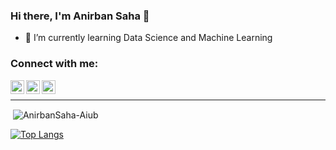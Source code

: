 ### Hi there, I'm Anirban Saha 👋


- 🌱 I’m currently learning Data Science and Machine Learning

### Connect with me:

[<img align="left" alt="Anirban | Twitter" width="22px" src="https://cdn.jsdelivr.net/npm/simple-icons@v3/icons/twitter.svg" />][twitter]
[<img align="left" alt="Anirban | LinkedIn" width="22px" src="https://cdn.jsdelivr.net/npm/simple-icons@v3/icons/linkedin.svg" />][linkedin]
[<img align="left" alt="Anirban | Instagram" width="22px" src="https://cdn.jsdelivr.net/npm/simple-icons@v3/icons/instagram.svg" />][instagram]

<br />



---



<p>&nbsp;<img align="center" src="https://github-readme-stats.vercel.app/api?username=AnirbanSaha-Aiub&show_icons=true&locale=en" alt="AnirbanSaha-Aiub" /></p>


[![Top Langs](https://github-readme-stats.vercel.app/api/top-langs/?username=AnirbanSaha-Aiub&langs_count=8)](https://github.com/AnirbanSaha-Aiub/github-readme-stats)


[twitter]: https://twitter.com/AnirbanSahaAnik
[instagram]:https://www.instagram.com/anirban.me/
[linkedin]: https://www.linkedin.com/in/anirban-saha-anik/
